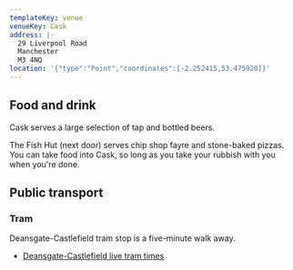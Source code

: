 ```yaml
---
templateKey: venue
venueKey: Cask
address: |-
  29 Liverpool Road
  Manchester
  M3 4NQ
location: '{"type":"Point","coordinates":[-2.252415,53.475920]}'
---
```

## Food and drink

Cask serves a large selection of tap and bottled beers.

The Fish Hut (next door) serves chip shop fayre and stone-baked pizzas. You can
take food into Cask, so long as you take your rubbish with you when you're done.

## Public transport

### Tram

Deansgate-Castlefield tram stop is a five-minute walk away.

* [Deansgate-Castlefield live tram times](https://tfgm.com/public-transport/tram/stops/deansgate-castlefield-tram)
